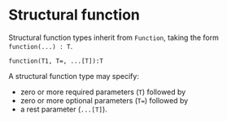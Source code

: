 # Structural function

Structural function types inherit from `Function`, taking the form `function(...) : T`.

```
function(T1, T=, ...[T]):T
```

A structural function type may specify:

- zero or more required parameters (`T`) followed by
- zero or more optional parameters (`T=`) followed by
- a rest parameter (`...[T]`).